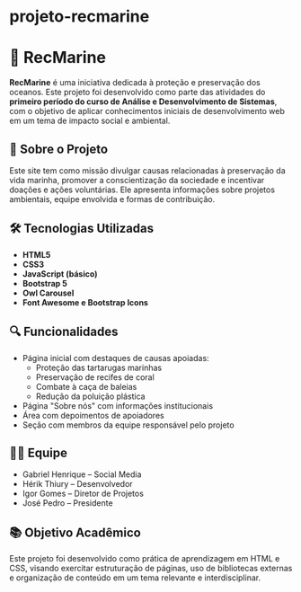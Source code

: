 # projeto-recmarine
# 🌊 RecMarine

**RecMarine** é uma iniciativa dedicada à proteção e preservação dos oceanos. Este projeto foi desenvolvido como parte das atividades do **primeiro período do curso de Análise e Desenvolvimento de Sistemas**, com o objetivo de aplicar conhecimentos iniciais de desenvolvimento web em um tema de impacto social e ambiental.

## 📌 Sobre o Projeto

Este site tem como missão divulgar causas relacionadas à preservação da vida marinha, promover a conscientização da sociedade e incentivar doações e ações voluntárias. Ele apresenta informações sobre projetos ambientais, equipe envolvida e formas de contribuição.

## 🛠️ Tecnologias Utilizadas

- **HTML5**  
- **CSS3**  
- **JavaScript (básico)**  
- **Bootstrap 5**  
- **Owl Carousel**  
- **Font Awesome e Bootstrap Icons**

## 🔍 Funcionalidades

- Página inicial com destaques de causas apoiadas:
  - Proteção das tartarugas marinhas
  - Preservação de recifes de coral
  - Combate à caça de baleias
  - Redução da poluição plástica
- Página "Sobre nós" com informações institucionais
- Área com depoimentos de apoiadores
- Seção com membros da equipe responsável pelo projeto

## 👨‍💻 Equipe

- Gabriel Henrique – Social Media  
- Hérik Thiury – Desenvolvedor  
- Igor Gomes – Diretor de Projetos  
- José Pedro – Presidente  

## 📚 Objetivo Acadêmico

Este projeto foi desenvolvido como prática de aprendizagem em HTML e CSS, visando exercitar estruturação de páginas, uso de bibliotecas externas e organização de conteúdo em um tema relevante e interdisciplinar.

